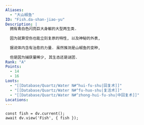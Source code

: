```yaml
---
Aliases:
  - "大山椒鱼"
ID: "Fish.da-shan-jiao-yu"
Description: |
  拥有青白色闪亮巨大身躯的大型两生类.
  
  因为就算受伤也能立刻复原的特性, 以及神秘的外表,
  
  据说体内含有治愈的力量. 虽然推测是山椒鱼的变种,
  
  但是因为捕获量稀少, 其生态还是谜团.
Rank: "A"
Points:
  - 14
  - 16
Loots:
  - "[[Database/Quartz/Water N#^hui-fu-shu|回复术]]"
  - "[[Database/Quartz/Water N#^fu-huo-shu|复活术]]"
  - "[[Database/Quartz/Water N#^zhong-hui-fu-shu|中回复术]]"
Locations:
---
```

```dataviewjs
const fish = dv.current();
await dv.view('Fish', { fish });
```